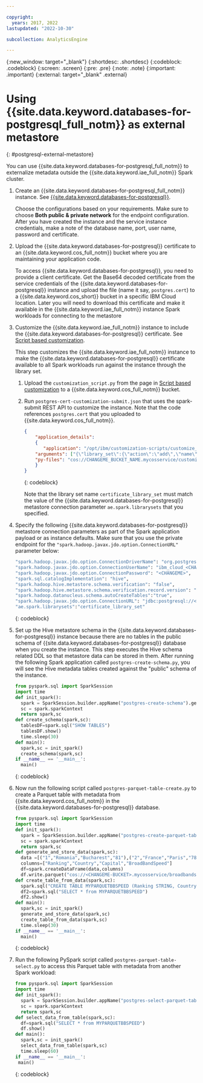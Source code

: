 ```yaml
---

copyright:
  years: 2017, 2022
lastupdated: "2022-10-30"

subcollection: AnalyticsEngine

---
```


<!-- Attribute definitions -->
{:new_window: target="_blank"}
{:shortdesc: .shortdesc}
{:codeblock: .codeblock}
{:screen: .screen}
{:pre: .pre}
{:note: .note}
{:important: .important}
{:external: target="_blank" .external}

# Using {{site.data.keyword.databases-for-postgresql_full_notm}} as external metastore 
{: #postgresql-external-metastore}

You can use {{site.data.keyword.databases-for-postgresql_full_notm}} to externalize metadata outside the {{site.data.keyword.iae_full_notm}} Spark cluster.

1. Create an {{site.data.keyword.databases-for-postgresql_full_notm}} instance. See [{{site.data.keyword.databases-for-postgresql}}](https://cloud.ibm.com/databases/databases-for-postgresql/create).

    Choose the configurations based on your requirements. Make sure to choose **Both public & private network** for the endpoint configuration. After you have created the instance and the service instance credentials, make a note of the database name, port, user name, password and certificate.
1. Upload the {{site.data.keyword.databases-for-postgresql}} certificate to an {{site.data.keyword.cos_full_notm}} bucket where you are maintaining your application code.

    To access {{site.data.keyword.databases-for-postgresql}}, you need to provide a client certificate. Get the Base64 decoded certificate from the service credentials of the {{site.data.keyword.databases-for-postgresql}} instance and upload the file (name it say, `postgres.cert`) to a {{site.data.keyword.cos_short}} bucket in a specific IBM Cloud location. Later you will need to download this certificate and make it available in the {{site.data.keyword.iae_full_notm}} instance Spark workloads for connecting to the metastore
1. Customize the {{site.data.keyword.iae_full_notm}} instance to include the {{site.data.keyword.databases-for-postgresql}} certificate. See [Script based customization](/docs/AnalyticsEngine?topic=AnalyticsEngine-cust-script).

    This step customizes the {{site.data.keyword.iae_full_notm}} instance to make the {{site.data.keyword.databases-for-postgresql}} certificate available to all Spark workloads run against the instance through the library set.

    1. Upload the `customization_script.py` from the page in [Script based customization](/docs/AnalyticsEngine?topic=AnalyticsEngine-cust-script) to a {{site.data.keyword.cos_full_notm}} bucket.
    1. Run `postgres-cert-customization-submit.json` that uses the spark-submit REST API to customize the instance. Note that the code references `postgres.cert` that you uploaded to {{site.data.keyword.cos_full_notm}}.

        ```json
        {
            "application_details": 
            {
               "application": "/opt/ibm/customization-scripts/customize_instance_app.py",
            "arguments": ["{\"library_set\":{\"action\":\"add\",\"name\":\"certificate_library_set\",\"script\":{\"source\":\"py_files\",\"params\":[\"https://s3.direct.<CHANGME>.cloud-object-storage.appdomain.cloud\",\"<CHANGEME_BUCKET_NAME>\",\"postgres.cert\",\"<CHANGEME_ACCESS_KEY>\",\"<CHANGEME_SECRET_KEY>\"]}}}"],
            "py-files": "cos://CHANGEME_BUCKET_NAME.mycosservice/customization_script.py"
            }
        } 
        ```
        {: codeblock}

        Note that the library set name `certificate_library_set` must match the value of the {{site.data.keyword.databases-for-postgresql}} metastore connection parameter `ae.spark.librarysets` that you specified.
1. Specify the following {{site.data.keyword.databases-for-postgresql}} metastore connection parameters as part of the Spark application payload or as instance defaults. Make sure that you use the private endpoint for the `"spark.hadoop.javax.jdo.option.ConnectionURL"` parameter below:

    ```sh
    "spark.hadoop.javax.jdo.option.ConnectionDriverName": "org.postgresql.Driver",
    "spark.hadoop.javax.jdo.option.ConnectionUserName": "ibm_cloud_<CHANGEME>",
    "spark.hadoop.javax.jdo.option.ConnectionPassword": "<CHANGEME>",
    "spark.sql.catalogImplementation": "hive",
    "spark.hadoop.hive.metastore.schema.verification": "false",
    "spark.hadoop.hive.metastore.schema.verification.record.version": "false",
    "spark.hadoop.datanucleus.schema.autoCreateTables":"true",
    "spark.hadoop.javax.jdo.option.ConnectionURL": "jdbc:postgresql://<CHANGEME>.databases.appdomain.CHANGEME/ibmclouddb?sslmode=verify-ca&sslrootcert=/home/spark/shared/user-libs/certificate_library_set/custom/postgres.cert&socketTimeout=30",
    "ae.spark.librarysets":"certificate_library_set"
    ```
    {: codeblock}

1. Set up the Hive metastore schema in the {{site.data.keyword.databases-for-postgresql}} instance because there are no tables in the public schema of {{site.data.keyword.databases-for-postgresql}} database when you create the instance. This step executes the Hive schema related DDL so that metastore data can be stored in them. After running the following Spark application called `postgres-create-schema.py`, you will see the Hive metadata tables created against the "public" schema of the instance.

    ```python
    from pyspark.sql import SparkSession
    import time
    def init_spark():
      spark = SparkSession.builder.appName("postgres-create-schema").getOrCreate()
      sc = spark.sparkContext
      return spark,sc
    def create_schema(spark,sc):
      tablesDF=spark.sql("SHOW TABLES")
      tablesDF.show()
      time.sleep(30)
    def main():
      spark,sc = init_spark()
      create_schema(spark,sc)
    if __name__ == '__main__':
      main()
    ```
    {: codeblock}

1. Now run the following script called `postgres-parquet-table-create.py` to create a Parquet table with metadata from {{site.data.keyword.cos_full_notm}} in the {{site.data.keyword.databases-for-postgresql}} database.

    ```python
    from pyspark.sql import SparkSession
    import time
    def init_spark():
      spark = SparkSession.builder.appName("postgres-create-parquet-table-test").getOrCreate()
      sc = spark.sparkContext
      return spark,sc
    def generate_and_store_data(spark,sc):
      data =[("1","Romania","Bucharest","81"),("2","France","Paris","78"),("3","Lithuania","Vilnius","60"),("4","Sweden","Stockholm","58"),("5","Switzerland","Bern","51")]
      columns=["Ranking","Country","Capital","BroadBandSpeed"]
      df=spark.createDataFrame(data,columns)
      df.write.parquet("cos://<CHANGEME-BUCKET>.mycosservice/broadbandspeed")
    def create_table_from_data(spark,sc):
      spark.sql("CREATE TABLE MYPARQUETBBSPEED (Ranking STRING, Country STRING, Capital STRING, BroadBandSpeed STRING) STORED AS PARQUET  location 'cos://CHANGEME-BUCKET.mycosservice/broadbandspeed/'")
      df2=spark.sql("SELECT * from MYPARQUETBBSPEED")
      df2.show()
    def main():
      spark,sc = init_spark()
      generate_and_store_data(spark,sc)
      create_table_from_data(spark,sc)
      time.sleep(30)
    if __name__ == '__main__':
      main()
    ```
    {: codeblock}

1. Run the following PySpark script called `postgres-parquet-table-select.py` to access this Parquet table with metadata from another Spark workload:

    ```python
    from pyspark.sql import SparkSession
    import time
    def init_spark():
      spark = SparkSession.builder.appName("postgres-select-parquet-table-test").getOrCreate()
      sc = spark.sparkContext
      return spark,sc
    def select_data_from_table(spark,sc):
      df=spark.sql("SELECT * from MYPARQUETBBSPEED")
      df.show()
    def main():
      spark,sc = init_spark()
      select_data_from_table(spark,sc)
      time.sleep(60)
    if __name__ == '__main__':
     main()
    ```
    {: codeblock}
